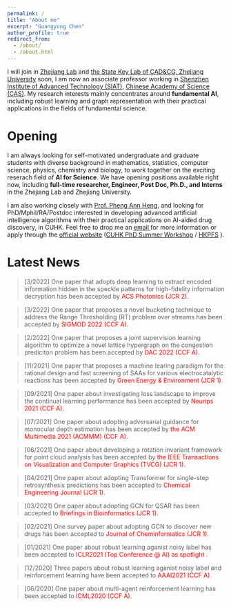 ```yaml
---
permalink: /
title: "About me"
excerpt: "Guangyong Chen"
author_profile: true
redirect_from: 
  - /about/
  - /about.html
---
```


I will join in [Zhejiang Lab](https://www.zhejianglab.com/) and [the State Key Lab of CAD&CG, Zhejiang University](http://www.cad.zju.edu.cn/) soon, I am now an associate professor working in [Shenzhen Institute of Advanced Technology (SIAT)](http://english.siat.cas.cn/), [Chinese Academy of Science (CAS)](http://english.cas.cn/). My research interests mainly concentrates around **fundamental AI**, including robust learning and graph representation with their practical applications in the fields of fundamental science.

Opening
======
I am always looking for self-motivated undergraduate and graduate students with diverse background in mathematics, statistics, computer science, physics, chemistry and biology, to work together on the exciting reserach field of **AI for Science**. We have opening positions available right now, including **full-time researcher, Engineer, Post Doc, Ph.D., and Interns** in the Zhejiang Lab and Zhejiang University.

I am also working closely with [Prof. Pheng Ann Heng](http://www.cse.cuhk.edu.hk/~pheng/), and looking for PhD/Mphil/RA/Postdoc interested in developing advanced artificial intelligence algorithms with their practical applications on AI-aided drug discovery, in CUHK. Feel free to drop me an <a href = "mailto: gychen@link.cuhk.edu.hk"> email </a> for more information or apply through the 
[official website](https://www.cse.cuhk.edu.hk/en/education/prospective-students/postgraduate-admissions-programmes/mphil-phd-programme) ([CUHK PhD Summer Workshop](http://hkpfs.erg.cuhk.edu.hk/) / [HKPFS](https://www.gs.cuhk.edu.hk/admissions/scholarships-fees/hkpfs) ).

Latest News
======



> [3/2022] One paper that adopts deep learning to extract encoded information hidden in the speckle patterns for high-fidelity information decryption has been accepted by <font color=red>ACS Photonics (JCR 2)</font>.

> [3/2022] One paper that proposes a novel bucketing technique to address the Range Thresholding (RT) problem over streams has been accepted by <font color=red>SIGMOD 2022 (CCF A)</font>.

> [2/2022] One paper that proposes a joint supervision learning algorithm to optimize a novel lattice hypergraph on the congestion prediciton problem has been accepted by <font color=red>DAC 2022 (CCF A)</font>.

> [11/2021] One paper that proposes a machine learing paradigm for the rational design and fast screening of SAAs for various electrocatalytic reactions has been accepted by <font color=red>Green Energy & Environment (JCR 1)</font>.

> [09/2021] One paper about investigating loss landscape to improve the continual learning performance has been accepted by <font color=red> Neurips 2021 (CCF A)</font>.

> [07/2021] One paper about adopting adversarial guidance for monocular depth estimation has been accepted by <font color=red> the  ACM Multimedia 2021 (ACMMM) (CCF A)</font>.

> [06/2021] One paper about developing a rotation invariant framework for point cloud analysis has been accepted by <font color=red> the  IEEE Transactions on Visualization and Computer Graphics (TVCG) (JCR 1)</font>.

> [04/2021] One paper about adopting Transformer for single-step retrosynthesis predictions has been accepted to <font color=red> Chemical Engineering Journal (JCR 1)</font>.

> [03/2021] One paper about adopting GCN for QSAR has been accepted to <font color=red> Briefings in Bioinformatics (JCR 1)</font>.

> [02/2021] One survey paper about adopting GCN to discover new drugs has been accepted to <font color=red> Journal of Cheminformatics (JCR 1)</font>.

> [01/2021] One paper about robust learning aganist noisy label has been accepted to <font color=red> ICLR2021 (Top Conference @ AI) as spotlight </font>.

> [12/2020] Three papers about robust learning aganist noisy label and reinforcement learning have been accepted to <font color=red> AAAI2021 (CCF A)</font>.

> [06/2020] One paper about multi-agent reinforcement learning has been accepted to <font color=red> ICML2020 (CCF A)</font>.



<!-- Site-wide configuration
------
The main configuration file for the site is in the base directory in [_config.yml](https://github.com/academicpages/academicpages.github.io/blob/master/_config.yml), which defines the content in the sidebars and other site-wide features. You will need to replace the default variables with ones about yourself and your site's github repository. The configuration file for the top menu is in [_data/navigation.yml](https://github.com/academicpages/academicpages.github.io/blob/master/_data/navigation.yml). For example, if you don't have a portfolio or blog posts, you can remove those items from that navigation.yml file to remove them from the header. 

Create content & metadata
------
For site content, there is one markdown file for each type of content, which are stored in directories like _publications, _talks, _posts, _teaching, or _pages. For example, each talk is a markdown file in the [_talks directory](https://github.com/academicpages/academicpages.github.io/tree/master/_talks). At the top of each markdown file is structured data in YAML about the talk, which the theme will parse to do lots of cool stuff. The same structured data about a talk is used to generate the list of talks on the [Talks page](https://academicpages.github.io/talks), each [individual page](https://academicpages.github.io/talks/2012-03-01-talk-1) for specific talks, the talks section for the [CV page](https://academicpages.github.io/cv), and the [map of places you've given a talk](https://academicpages.github.io/talkmap.html) (if you run this [python file](https://github.com/academicpages/academicpages.github.io/blob/master/talkmap.py) or [Jupyter notebook](https://github.com/academicpages/academicpages.github.io/blob/master/talkmap.ipynb), which creates the HTML for the map based on the contents of the _talks directory).

**Markdown generator**

I have also created [a set of Jupyter notebooks](https://github.com/academicpages/academicpages.github.io/tree/master/markdown_generator
) that converts a CSV containing structured data about talks or presentations into individual markdown files that will be properly formatted for the academicpages template. The sample CSVs in that directory are the ones I used to create my own personal website at stuartgeiger.com. My usual workflow is that I keep a spreadsheet of my publications and talks, then run the code in these notebooks to generate the markdown files, then commit and push them to the GitHub repository.

How to edit your site's GitHub repository
------
Many people use a git client to create files on their local computer and then push them to GitHub's servers. If you are not familiar with git, you can directly edit these configuration and markdown files directly in the github.com interface. Navigate to a file (like [this one](https://github.com/academicpages/academicpages.github.io/blob/master/_talks/2012-03-01-talk-1.md) and click the pencil icon in the top right of the content preview (to the right of the "Raw | Blame | History" buttons). You can delete a file by clicking the trashcan icon to the right of the pencil icon. You can also create new files or upload files by navigating to a directory and clicking the "Create new file" or "Upload files" buttons. 

Example: editing a markdown file for a talk
![Editing a markdown file for a talk](/images/editing-talk.png)

For more info
------
More info about configuring academicpages can be found in [the guide](https://academicpages.github.io/markdown/). The [guides for the Minimal Mistakes theme](https://mmistakes.github.io/minimal-mistakes/docs/configuration/) (which this theme was forked from) might also be helpful.
 -->
